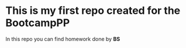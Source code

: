 # This is my first repo created for the BootcampPP

In this repo you can find homework done by **BS**
